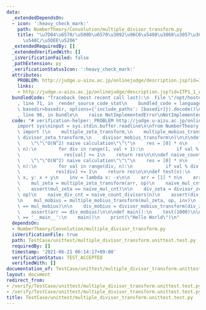 ```yaml
---
data:
  _extendedDependsOn:
  - icon: ':heavy_check_mark:'
    path: NumberTheory/Convolution/multiple_divisor_transform.py
    title: "\u7D04\u6570/\u500D\u6570\u3092\u96C6\u5408\u3068\u3057\u305F\u7D2F\u7A4D\
      \u548C/\u5DEE\u5206"
  _extendedRequiredBy: []
  _extendedVerifiedWith: []
  _isVerificationFailed: false
  _pathExtension: py
  _verificationStatusIcon: ':heavy_check_mark:'
  attributes:
    PROBLEM: http://judge.u-aizu.ac.jp/onlinejudge/description.jsp?id=ITP1_1_A
    links:
    - http://judge.u-aizu.ac.jp/onlinejudge/description.jsp?id=ITP1_1_A
  bundledCode: "Traceback (most recent call last):\n  File \"/opt/hostedtoolcache/Python/3.10.5/x64/lib/python3.10/site-packages/onlinejudge_verify/documentation/build.py\"\
    , line 71, in _render_source_code_stat\n    bundled_code = language.bundle(stat.path,\
    \ basedir=basedir, options={'include_paths': [basedir]}).decode()\n  File \"/opt/hostedtoolcache/Python/3.10.5/x64/lib/python3.10/site-packages/onlinejudge_verify/languages/python.py\"\
    , line 96, in bundle\n    raise NotImplementedError\nNotImplementedError\n"
  code: "# verification-helper: PROBLEM http://judge.u-aizu.ac.jp/onlinejudge/description.jsp?id=ITP1_1_A\n\
    import sys\ninput = sys.stdin.buffer.readline\n\nfrom NumberTheory.Convolution.multiple_divisor_transform\
    \ import (\n    multiple_zeta_transform,\n    multiple_mobius_transform,\n   \
    \ divisor_zeta_transform,\n    divisor_mobius_transform\n)\n\n\ndef naive_count_divisors(n):\n\
    \    \"\"\"O(N^2) naive calculation\"\"\"\n    res = [0] * n\n    for val in range(1,\
    \ n):\n        for div in range(1, val + 1):\n            if val % div == 0:\n\
    \                res[val] += 1\n    return res\n\n\ndef naive_count_multiples(n):\n\
    \    \"\"\"O(N^2) naive calculation\"\"\"\n    res = [0] * n\n    for div in range(1,\
    \ n):\n        for val in range(div, n):\n            if val % div == 0:\n   \
    \             res[div] += 1\n    return res\n\n\ndef test(n):\n    op = lambda\
    \ x, y: x + y\n    inv = lambda x: -x\n\n    arr = [1] * n\n    arr[0] = 0\n\n\
    \    mul_zeta = multiple_zeta_transform(arr, op)\n    naive_mul_cnt = naive_count_multiples(n)\n\
    \    assert(mul_zeta == naive_mul_cnt)\n\n    div_zeta = divisor_zeta_transform(arr,\
    \ op)\n    naive_div_cnt = naive_count_divisors(n)\n    assert(div_zeta == naive_div_cnt)\n\
    \n    mul_mobius = multiple_mobius_transform(mul_zeta, op, inv)\n    assert(arr\
    \ == mul_mobius)\n\n    div_mobius = divisor_mobius_transform(div_zeta, op, inv)\n\
    \    assert(arr == div_mobius)\n\n\ndef main():\n    test(1000)\n\n\nif __name__\
    \ == '__main__':\n    main()\n    print(\"Hello World\")\n"
  dependsOn:
  - NumberTheory/Convolution/multiple_divisor_transform.py
  isVerificationFile: true
  path: TestCase/unittest/multiple_divisor_transform.unittest.test.py
  requiredBy: []
  timestamp: '2021-06-21 06:14:17+09:00'
  verificationStatus: TEST_ACCEPTED
  verifiedWith: []
documentation_of: TestCase/unittest/multiple_divisor_transform.unittest.test.py
layout: document
redirect_from:
- /verify/TestCase/unittest/multiple_divisor_transform.unittest.test.py
- /verify/TestCase/unittest/multiple_divisor_transform.unittest.test.py.html
title: TestCase/unittest/multiple_divisor_transform.unittest.test.py
---
```

